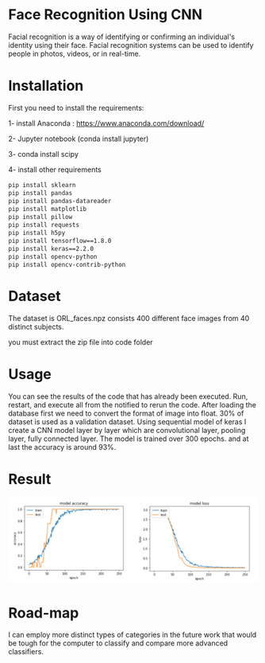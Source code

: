 # Face Recognition Using CNN

Facial recognition is a way of identifying or confirming an individual's identity using their face. Facial recognition systems can be used to identify people in photos, videos, or in real-time.

# Installation

First you need to install the requirements:

1- install Anaconda : https://www.anaconda.com/download/

2- Jupyter notebook (conda install jupyter)

3- conda install scipy

4- install other requirements

    pip install sklearn
    pip install pandas
    pip install pandas-datareader
    pip install matplotlib
    pip install pillow
    pip install requests
    pip install h5py
    pip install tensorflow==1.8.0
    pip install keras==2.2.0
    pip install opencv-python
    pip install opencv-contrib-python
    
 # Dataset
  
  The dataset is ORL_faces.npz consists 400 different face images from 40 distinct subjects.
  
  you must extract the zip file into code folder
  
# Usage
  
  You can see the results of the code that has already been executed. Run, restart, and execute all from the notified to rerun the code.
  After loading the database first we need to convert the format of image into float. 30% of dataset is used as a validation dataset. Using sequential model of keras I create a CNN model layer by layer which are convolutional layer, pooling layer, fully connected layer. The model is trained over 300 epochs. and at last the accuracy is around 93%.
  
 # Result 
 ![Output](https://github.com/MeghaChawala/Face-recognition/blob/main/Result%20(1).jpg)
 
 # Road-map
 I can employ more distinct types of categories in the future work that would be tough for the computer to classify and compare more advanced classifiers.
